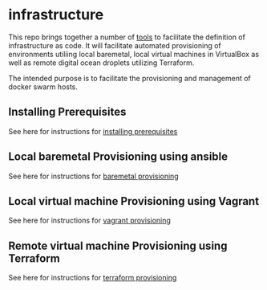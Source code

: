# infrastructure

This repo brings together a number of [tools](doc/TOOLS.md) to facilitate the definition of infrastructure as code.
It will facilitate automated provisioning of environments utiliing local baremetal, local virtual machines in VirtualBox as well as remote digital ocean droplets utilizing Terraform.

The intended purpose is to facilitate the provisioning and management of docker swarm hosts.

## Installing Prerequisites

See here for instructions for [installing prerequisites](doc/INSTALL.md)

## Local baremetal Provisioning using ansible

See here for instructions for [baremetal provisioning](doc/BAREMETALPROVISION.md)

## Local virtual machine Provisioning using Vagrant

See here for instructions for [vagrant provisioning](doc/VAGRANTPROVISION.md)

## Remote virtual machine Provisioning using Terraform

See here for instructions for [terraform provisioning](doc/TERRAFORMPROVISION.md)
